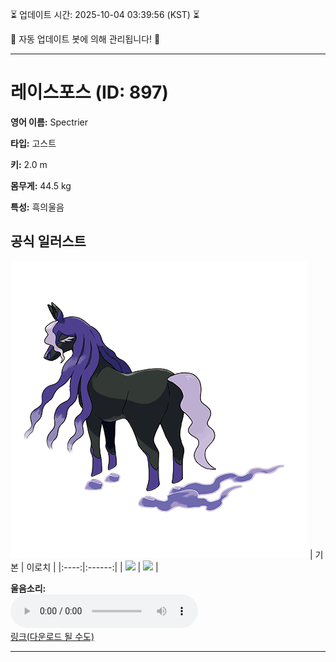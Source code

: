 
⏳ 업데이트 시간: 2025-10-04 03:39:56 (KST) ⏳

🤖 자동 업데이트 봇에 의해 관리됩니다! 🤖

---

# 레이스포스 (ID: 897)
**영어 이름:** Spectrier

**타입:** 고스트

**키:** 2.0 m

**몸무게:** 44.5 kg

**특성:** 흑의울음

## 공식 일러스트
![](https://raw.githubusercontent.com/PokeAPI/sprites/master/sprites/pokemon/other/official-artwork/897.png)
| 기본 | 이로치 |
|:----:|:------:|
| <img src="http://play.pokemonshowdown.com/sprites/ani/spectrier.gif" width="200"> | <img src="http://play.pokemonshowdown.com/sprites/ani-shiny/spectrier.gif" width="200"> |

**울음소리:**<br><audio controls src="https://raw.githubusercontent.com/PokeAPI/cries/main/cries/pokemon/latest/897.ogg"></audio><br> [링크(다운로드 될 수도)](https://raw.githubusercontent.com/PokeAPI/cries/main/cries/pokemon/latest/897.ogg)


---
